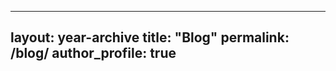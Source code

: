 <!-- _pages/blog.md -->
---
layout: year-archive
title: "Blog"
permalink: /blog/
author_profile: true
---